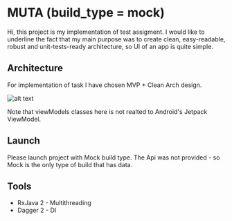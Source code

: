 # MUTA (build_type = mock)

Hi, this project is my implementation of test assigment. I would like to underline the fact that my main purpose was to create clean, easy-readable, robust and unit-tests-ready architecture, so UI of an app is quite simple.

## Architecture
For implementation of task I have chosen MVP + Clean Arch design.

![alt text](https://hsto.org/web/986/9db/e34/9869dbe34b5649e28be40bff6bee3147.png "Package/Layers separation approach:")

Note that viewModels classes here is not realted to Android's Jetpack ViewModel.

## Launch
Please launch project with Mock build type. The Api was not provided - so Mock is the only type of build that has data.

## Tools

  - RxJava 2 - Multithreading
  - Dagger 2 - DI
